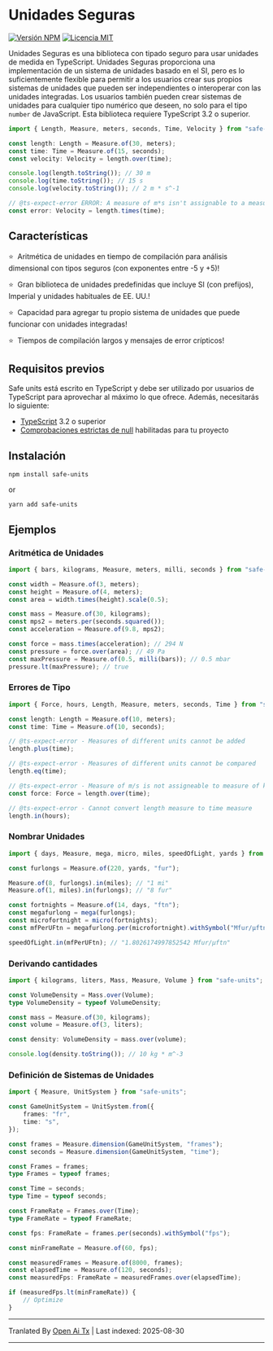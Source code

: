 # Unidades Seguras

[![Versión NPM](https://img.shields.io/npm/v/safe-units.svg)](https://www.npmjs.com/package/safe-units) [![Licencia MIT](https://img.shields.io/npm/l/safe-units.svg)](https://github.com/jscheiny/safe-units/blob/master/LICENSE)

Unidades Seguras es una biblioteca con tipado seguro para usar unidades de medida en TypeScript. Unidades Seguras proporciona una implementación de un sistema de unidades basado en el SI, pero es lo suficientemente flexible para permitir a los usuarios crear sus propios sistemas de unidades que pueden ser independientes o interoperar con las unidades integradas. Los usuarios también pueden crear sistemas de unidades para cualquier tipo numérico que deseen, no solo para el tipo `number` de JavaScript. Esta biblioteca requiere TypeScript 3.2 o superior.

```ts
import { Length, Measure, meters, seconds, Time, Velocity } from "safe-units";

const length: Length = Measure.of(30, meters);
const time: Time = Measure.of(15, seconds);
const velocity: Velocity = length.over(time);

console.log(length.toString()); // 30 m
console.log(time.toString()); // 15 s
console.log(velocity.toString()); // 2 m * s^-1

// @ts-expect-error ERROR: A measure of m*s isn't assignable to a measure of m/s.
const error: Velocity = length.times(time);
```

## Características

⭐&nbsp; Aritmética de unidades en tiempo de compilación para análisis dimensional con tipos seguros (con exponentes entre -5 y +5)!

⭐&nbsp; Gran biblioteca de unidades predefinidas que incluye SI (con prefijos), Imperial y unidades habituales de EE. UU.!

⭐&nbsp; Capacidad para agregar tu propio sistema de unidades que puede funcionar con unidades integradas!

⭐&nbsp; Tiempos de compilación largos y mensajes de error crípticos!

## Requisitos previos

Safe units está escrito en TypeScript y debe ser utilizado por usuarios de TypeScript para aprovechar al máximo lo que ofrece. Además, necesitarás lo siguiente:

- [TypeScript](http://www.typescriptlang.org/) 3.2 o superior
- [Comprobaciones estrictas de null](https://www.typescriptlang.org/docs/handbook/compiler-options.html) habilitadas para tu proyecto

## Instalación

```
npm install safe-units
```

or 

```
yarn add safe-units
```

## Ejemplos

### Aritmética de Unidades

```ts
import { bars, kilograms, Measure, meters, milli, seconds } from "safe-units";

const width = Measure.of(3, meters);
const height = Measure.of(4, meters);
const area = width.times(height).scale(0.5);

const mass = Measure.of(30, kilograms);
const mps2 = meters.per(seconds.squared());
const acceleration = Measure.of(9.8, mps2);

const force = mass.times(acceleration); // 294 N
const pressure = force.over(area); // 49 Pa
const maxPressure = Measure.of(0.5, milli(bars)); // 0.5 mbar
pressure.lt(maxPressure); // true

```

### Errores de Tipo

```ts
import { Force, hours, Length, Measure, meters, seconds, Time } from "safe-units";

const length: Length = Measure.of(10, meters);
const time: Time = Measure.of(10, seconds);

// @ts-expect-error - Measures of different units cannot be added
length.plus(time);

// @ts-expect-error - Measures of different units cannot be compared
length.eq(time);

// @ts-expect-error - Measure of m/s is not assigneable to measure of kg*m/s^2
const force: Force = length.over(time);

// @ts-expect-error - Cannot convert length measure to time measure
length.in(hours);

```

### Nombrar Unidades

```ts
import { days, Measure, mega, micro, miles, speedOfLight, yards } from "safe-units";

const furlongs = Measure.of(220, yards, "fur");

Measure.of(8, furlongs).in(miles); // "1 mi"
Measure.of(1, miles).in(furlongs); // "8 fur"

const fortnights = Measure.of(14, days, "ftn");
const megafurlong = mega(furlongs);
const microfortnight = micro(fortnights);
const mfPerUFtn = megafurlong.per(microfortnight).withSymbol("Mfur/µftn");

speedOfLight.in(mfPerUFtn); // "1.8026174997852542 Mfur/µftn"

```

### Derivando cantidades

```ts
import { kilograms, liters, Mass, Measure, Volume } from "safe-units";

const VolumeDensity = Mass.over(Volume);
type VolumeDensity = typeof VolumeDensity;

const mass = Measure.of(30, kilograms);
const volume = Measure.of(3, liters);

const density: VolumeDensity = mass.over(volume);

console.log(density.toString()); // 10 kg * m^-3

```

### Definición de Sistemas de Unidades

```ts
import { Measure, UnitSystem } from "safe-units";

const GameUnitSystem = UnitSystem.from({
    frames: "fr",
    time: "s",
});

const frames = Measure.dimension(GameUnitSystem, "frames");
const seconds = Measure.dimension(GameUnitSystem, "time");

const Frames = frames;
type Frames = typeof frames;

const Time = seconds;
type Time = typeof seconds;

const FrameRate = Frames.over(Time);
type FrameRate = typeof FrameRate;

const fps: FrameRate = frames.per(seconds).withSymbol("fps");

const minFrameRate = Measure.of(60, fps);

const measuredFrames = Measure.of(8000, frames);
const elapsedTime = Measure.of(120, seconds);
const measuredFps: FrameRate = measuredFrames.over(elapsedTime);

if (measuredFps.lt(minFrameRate)) {
    // Optimize
}

```


---

Tranlated By [Open Ai Tx](https://github.com/OpenAiTx/OpenAiTx) | Last indexed: 2025-08-30

---